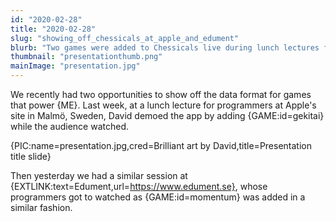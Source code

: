 ```yaml
---
id: "2020-02-28"
title: "2020-02-28"
slug: "showing_off_chessicals_at_apple_and_edument"
blurb: "Two games were added to Chessicals live during lunch lectures for programmers"
thumbnail: "presentationthumb.png"
mainImage: "presentation.jpg"
---
```


We recently had two opportunities to show off the data format for games that power {ME}. Last week, at a lunch lecture for programmers at Apple's site in Malmö, Sweden, David demoed the app by adding {GAME:id=gekitai} while the audience watched.

{PIC:name=presentation.jpg,cred=Brilliant art by David,title=Presentation title slide}

Then yesterday we had a similar session at {EXTLINK:text=Edument,url=https://www.edument.se}, whose programmers got to watched as {GAME:id=momentum} was added in a similar fashion.
